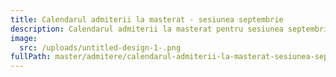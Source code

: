 ```yaml
---
title: Calendarul admiterii la masterat - sesiunea septembrie
description: Calendarul admiterii la masterat pentru sesiunea septembrie 2024
image:
  src: /uploads/untitled-design-1-.png
fullPath: master/admitere/calendarul-admiterii-la-masterat-sesiunea-septembrie
---
```

<Timeline slug="admitere-master-sesiunea-septembrie"></Timeline>